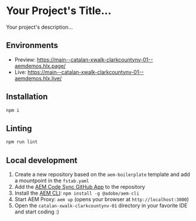 # Your Project's Title...
Your project's description...

## Environments
- Preview: https://main--catalan-xwalk-clarkcountynv-01--aemdemos.hlx.page/
- Live: https://main--catalan-xwalk-clarkcountynv-01--aemdemos.hlx.live/

## Installation

```sh
npm i
```

## Linting

```sh
npm run lint
```

## Local development

1. Create a new repository based on the `aem-boilerplate` template and add a mountpoint in the `fstab.yaml`
1. Add the [AEM Code Sync GitHub App](https://github.com/apps/aem-code-sync) to the repository
1. Install the [AEM CLI](https://github.com/adobe/helix-cli): `npm install -g @adobe/aem-cli`
1. Start AEM Proxy: `aem up` (opens your browser at `http://localhost:3000`)
1. Open the `catalan-xwalk-clarkcountynv-01` directory in your favorite IDE and start coding :)
